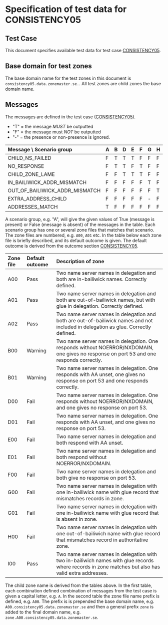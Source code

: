 # Specification of test data for CONSISTENCY05

## Test Case
This document specifies available test data for test case [CONSISTENCY05].

## Base domain for test zones

The base domain name for the test zones in this document is
`consistency05.data.zonemaster.se.`. All test zones are child zones the base domain name.

## Messages
The messages are defined in the test case ([CONSISTENCY05]).

* "T" = the message _MUST_ be outputted
* "F" = the message must _NOT_ be outputted
* "-" = the presence or non-presence is ignored.

Message \ Scenario group          | A | B | D | E | F | G | H | I
:---------------------------------|:--|:--|:--|:--|:--|:--|:--|:--
CHILD_NS_FAILED                   | F | T | T | T | F | F | F | F
NO_RESPONSE                       | F | T | T | F | T | F | F | F
CHILD_ZONE_LAME                   | F | F | T | T | T | F | F | F
IN_BAILIWICK_ADDR_MISMATCH        | F | F | F | F | F | T | F | F
OUT_OF_BAILIWICK_ADDR_MISMATCH    | F | F | F | F | F | F | T | F
EXTRA_ADDRESS_CHILD               | F | F | F | F | F | - | F | T
ADDRESSES_MATCH                   | T | F | F | F | F | F | F | F

A scenario group, e.g. "A", will give the given values of True (message
is present) or False (message is absent) of the messages in the table.
Each scenario group has one or several zone files that matches that
scenario. The zone files are numbered, e.g. `A00`, `A01` etc. In the
table below each zone file is briefly described, and its default
outcome is given. The default outcome is derived from the outcome section
[CONSISTENCY05].

Zone file|Default outcome|Description of zone
:--------|:--------------|:----------------------------------------------------------------------------------------------
A00      |Pass           |Two name server names in delegation and both are in-bailiwick names. Correctly defined.
A01      |Pass           |Two name server names in delegation and both are out-of-bailiwick names, but with glue in delegation. Correctly defined.
A02      |Pass           |Two name server names in delegation and both are out-of-bailiwick names and not included in delegation as glue. Correctly defined.
B00      |Warning        |Two name server names in delegation. One responds without NOERROR/NXDOMAIN, one gives no response on port 53 and one responds correctly.
B01      |Warning        |Two name server names in delegation. One responds with AA unset, one gives no response on port 53 and one responds correctly.
D00      |Fail           |Two name server names in delegation. One responds without NOERROR/NXDOMAIN, and one gives no response on port 53.
D01      |Fail           |Two name server names in delegation. One responds with AA unset, and one gives no response on port 53.
E00      |Fail           |Two name server names in delegation and both respond with AA unset.
E01      |Fail           |Two name server names in delegation and both respond without NOERROR/NXDOMAIN.
F00      |Fail           |Two name server names in delegation and both give no response on port 53.
G00      |Fail           |Two name server names in delegation with one in-bailiwick name with glue record that mismatches records in zone.
G01      |Fail           |Two name server names in delegation with one in-bailiwick name with glue record that is absent in zone.
H00      |Fail           |Two name server names in delegation with one out-of-bailiwich name with glue record that mismatches record in authoritative zone.
I00      |Pass           |Two name server names in delegation with two in-bailiwich names with glue records where records in zone matches but also has valid extra addresses.

The child zone name is derived from the tables above. In the first table, each combination
defined combination of messages from the test case is given a capital letter, e.g. `A`. In
the second table the zone file name prefix is defined, e.g. `A00`. The prefix is is prepended
the base domain name, e.g. `A00.consistency05.data.zonemaster.se` and then a general prefix
`zone` is added to the final domain name, e.g. `zone.A00.consistency05.data.zonemaster.se`.


[CONSISTENCY05]:                  ../../specifications/tests/Consistency-TP/consistency05.md
